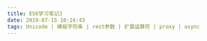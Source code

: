 ```yaml
---
title: ES6学习笔记3
date: 2019-07-15 10:24:43
tags: Unicode | 模板字符串 | rest参数 | 扩展运算符 | proxy | async
---
```

